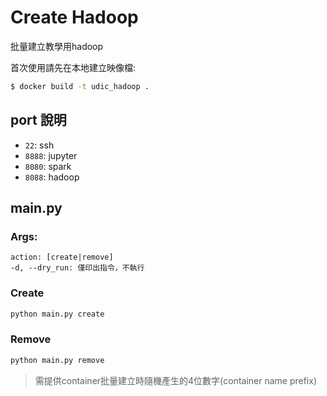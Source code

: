# Create Hadoop
批量建立教學用hadoop

首次使用請先在本地建立映像檔:
```sh
$ docker build -t udic_hadoop .
```
## port 說明
- `22`: ssh
- `8888`: jupyter
- `8080`: spark
- `8088`: hadoop

## main.py
### Args:
```
action: [create|remove]
-d, --dry_run: 僅印出指令，不執行
```
### Create
```python
python main.py create
```

### Remove
```python
python main.py remove
```
> 需提供container批量建立時隨機產生的4位數字(container name prefix)